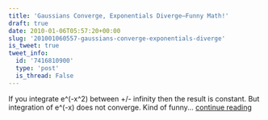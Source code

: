 ```yaml
---
title: 'Gaussians Converge, Exponentials Diverge—Funny Math!'
draft: true
date: 2010-01-06T05:57:20+00:00
slug: '201001060557-gaussians-converge-exponentials-diverge'
is_tweet: true
tweet_info:
  id: '7416810900'
  type: 'post'
  is_thread: False
---
```




If you integrate e^(-x^2) between +/- infinity then the result is constant. But integration of e^(-x) does not converge. Kind of funny... [continue reading](https://x.com/sytelus/status/7416810900)
